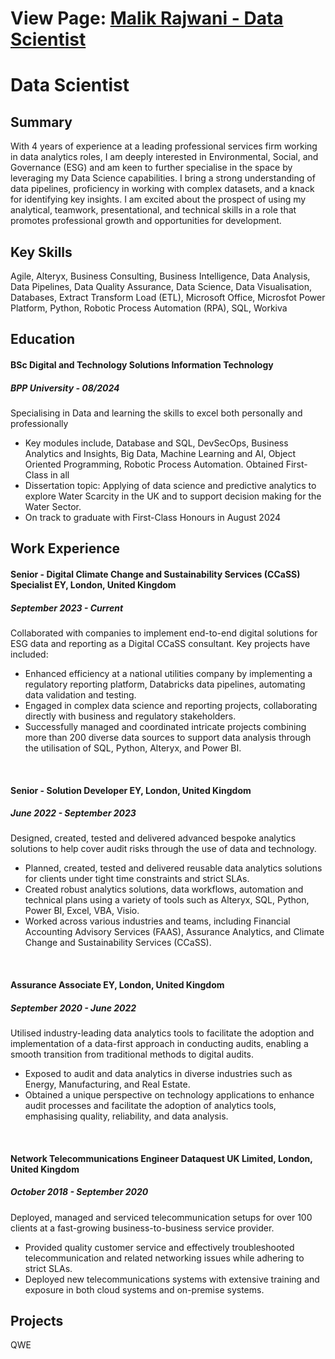 # View Page: [Malik Rajwani - Data Scientist](https://mrajwani.github.io/portfolio/)

# Data Scientist

## Summary
With 4 years of experience at a leading professional services firm working in data analytics roles, I am deeply interested in Environmental, Social, and Governance (ESG) and am keen to further specialise in the space by leveraging my Data Science capabilities. I bring a strong understanding of data pipelines, proficiency in working with complex datasets, and a knack for identifying key insights. I am excited about the prospect of using my analytical, teamwork, presentational, and technical skills in a role that promotes professional growth and opportunities for development.
 
## Key Skills
Agile, Alteryx, Business Consulting, Business Intelligence,	Data Analysis,	Data Pipelines,	Data Quality Assurance,	Data Science,	Data Visualisation,	Databases,	Extract Transform Load (ETL), Microsoft Office, Microsfot Power Platform, Python,	Robotic Process Automation (RPA),	SQL, Workiva

## Education
#### BSc Digital and Technology Solutions Information Technology
##### BPP University - 08/2024
Specialising in Data and learning the skills to excel both personally and professionally
* Key modules include, Database and SQL, DevSecOps, Business Analytics and Insights, Big Data, Machine Learning and AI, Object Oriented Programming, Robotic Process Automation. Obtained First-Class in all
* Dissertation topic: Applying of data science and predictive analytics to explore Water Scarcity in the UK and to support decision making for the Water Sector.
* On track to graduate with First-Class Honours in August 2024
## Work Experience
#### Senior - Digital Climate Change and Sustainability Services (CCaSS) Specialist EY, London, United Kingdom
##### September 2023 - Current
Collaborated with companies to implement end-to-end digital solutions for ESG data and reporting as a Digital CCaSS consultant. Key projects have included:
* Enhanced efficiency at a national utilities company by implementing a regulatory reporting platform, Databricks data pipelines, automating data validation and testing.
* Engaged in complex data science and reporting projects, collaborating directly with business and regulatory stakeholders.
* Successfully managed and coordinated intricate projects combining more than 200 diverse data sources to support data analysis through the utilisation of SQL, Python, Alteryx, and Power BI.

&ensp;

#### Senior - Solution Developer EY, London, United Kingdom
##### June 2022 - September 2023
Designed, created, tested and delivered advanced bespoke analytics solutions to help cover audit risks through the use of data and technology.
* Planned, created, tested and delivered reusable data analytics solutions for clients under tight time constraints and strict SLAs.
* Created robust analytics solutions, data workflows, automation and technical plans using a variety of tools such as Alteryx, SQL, Python, Power BI, Excel, VBA, Visio.
* Worked across various industries and teams, including Financial Accounting Advisory Services (FAAS), Assurance Analytics, and Climate Change and Sustainability Services (CCaSS).

&ensp;

#### Assurance Associate EY, London, United Kingdom
##### September 2020 - June 2022 
Utilised industry-leading data analytics tools to facilitate the adoption and implementation of a data-first approach in conducting audits, enabling a smooth transition from traditional methods to digital audits.
* Exposed to audit and data analytics in diverse industries such as Energy, Manufacturing, and Real Estate.
* Obtained a unique perspective on technology applications to enhance audit processes and facilitate the adoption of analytics tools, emphasising quality, reliability, and data analysis.

&ensp;

#### Network Telecommunications Engineer Dataquest UK Limited, London, United Kingdom
##### October 2018 - September 2020
Deployed, managed and serviced telecommunication setups for over 100 clients at a fast-growing business-to-business service provider.
* Provided quality customer service and effectively troubleshooted telecommunication and related networking issues while adhering to strict SLAs.
* Deployed new telecommunications systems with extensive training and exposure in both cloud systems and on-premise systems.



## Projects
QWE

